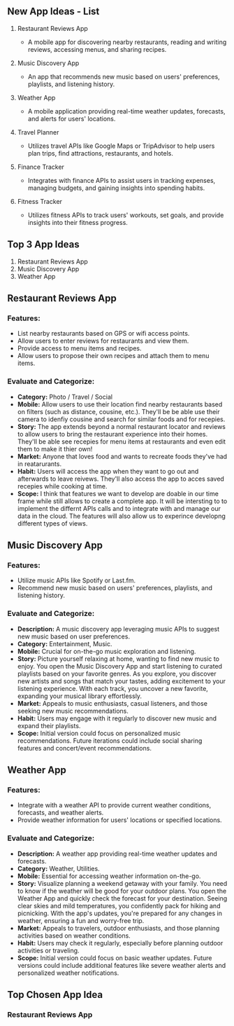

## New App Ideas - List

1. Restaurant Reviews App
   - A mobile app for discovering nearby restaurants, reading and writing reviews, accessing menus, and sharing recipes.

2. Music Discovery App
   - An app that recommends new music based on users' preferences, playlists, and listening history.

3. Weather App
   - A mobile application providing real-time weather updates, forecasts, and alerts for users' locations.

4. Travel Planner
   - Utilizes travel APIs like Google Maps or TripAdvisor to help users plan trips, find attractions, restaurants, and hotels.

5. Finance Tracker
   - Integrates with finance APIs to assist users in tracking expenses, managing budgets, and gaining insights into spending habits.

6. Fitness Tracker
   - Utilizes fitness APIs to track users' workouts, set goals, and provide insights into their fitness progress.


## Top 3 App Ideas

1. Restaurant Reviews App
2. Music Discovery App
3. Weather App

## Restaurant Reviews App

### Features:

- List nearby restaurants based on GPS or wifi access points.
- Allow users to enter reviews for restaurants and view them.
- Provide access to menu items and recipes.
- Allow users to propose their own recipes and attach them to menu items.

### Evaluate and Categorize:

   - **Category:** Photo / Travel / Social 
   - **Mobile:** Allow users to use their location find nearby restaurants based on filters (such as distance, cousine, etc.). They'll be be able use their camera to idenfiy cousine and search for similar foods and for recepies. 
   - **Story:** The app extends beyond a normal restaurant locator and reviews to allow users to bring the restaurant experience into their homes. They'll be able see recepies for menu items at restaurants and even edit them to make it thier own!
   - **Market:** Anyone that loves food and wants to recreate foods they've had in reatarurants.
   - **Habit:** Users will access the app when they want to go out and afterwards to leave reivews. They'll also access the app to acces saved recepies while cooking at time.
   - **Scope:** I think that features we want to develop are doable in our time frame while still allows to create a complete app. It will be intersting to to implement the differnt APIs calls and to integrate with and manage our data in the cloud. The features will also allow us to experince developng different types of views.

## Music Discovery App

### Features:

- Utilize music APIs like Spotify or Last.fm.
- Recommend new music based on users' preferences, playlists, and listening history.

### Evaluate and Categorize:

- **Description:** A music discovery app leveraging music APIs to suggest new music based on user preferences.
- **Category:** Entertainment, Music.
- **Mobile:** Crucial for on-the-go music exploration and listening.
- **Story:** Picture yourself relaxing at home, wanting to find new music to enjoy. You open the Music Discovery App and start listening to curated playlists based on your favorite genres. As you explore, you discover new artists and songs that match your tastes, adding excitement to your listening experience. With each track, you uncover a new favorite, expanding your musical library effortlessly.
- **Market:** Appeals to music enthusiasts, casual listeners, and those seeking new music recommendations.
- **Habit:** Users may engage with it regularly to discover new music and expand their playlists.
- **Scope:** Initial version could focus on personalized music recommendations. Future iterations could include social sharing features and concert/event recommendations.

## Weather App

### Features:

- Integrate with a weather API to provide current weather conditions, forecasts, and weather alerts.
- Provide weather information for users' locations or specified locations.

### Evaluate and Categorize:

- **Description:** A weather app providing real-time weather updates and forecasts.
- **Category:** Weather, Utilities.
- **Mobile:** Essential for accessing weather information on-the-go.
- **Story:** Visualize planning a weekend getaway with your family. You need to know if the weather will be good for your outdoor plans. You open the Weather App and quickly check the forecast for your destination. Seeing clear skies and mild temperatures, you confidently pack for hiking and picnicking. With the app's updates, you're prepared for any changes in weather, ensuring a fun and worry-free trip.
- **Market:** Appeals to travelers, outdoor enthusiasts, and those planning activities based on weather conditions.
- **Habit:** Users may check it regularly, especially before planning outdoor activities or traveling.
- **Scope:** Initial version could focus on basic weather updates. Future versions could include additional features like severe weather alerts and personalized weather notifications.

## Top Chosen App Idea
  ### Restaurant Reviews App
